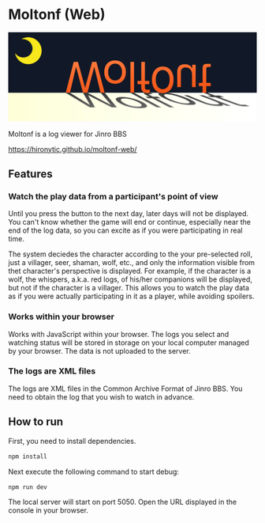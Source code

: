 # Moltonf (Web)

![Moltonf](public/moltonf.svg)

Moltonf is a log viewer for Jinro BBS

https://hironytic.github.io/moltonf-web/

## Features

### Watch the play data from a participant's point of view

Until you press the button to the next day, later days will not be displayed. You can't know whether the game will end or continue, especially near the end of the log data, so you can excite as if you were participating in real time.

The system deciedes the character according to the your pre-selected roll, just a villager, seer, shaman, wolf, etc., and only the information visible from thet character's perspective is displayed. For example, if the character is a wolf, the whispers, a.k.a. red logs, of his/her companions will be displayed, but not if the character is a villager. This allows you to watch the play data as if you were actually participating in it as a player, while avoiding spoilers.

### Works within your browser

Works with JavaScript within your browser. The logs you select and watching status will be stored in storage on your local computer managed by your browser. The data is not uploaded to the server.

### The logs are XML files

The logs are XML files in the Common Archive Format of Jinro BBS. You need to obtain the log that you wish to watch in advance.

## How to run

First, you need to install dependencies.

```sh
npm install
```

Next execute the following command to start debug:

```sh
npm run dev
```

The local server will start on port 5050. Open the URL displayed in the console in your browser.
